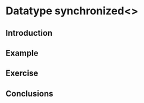 Datatype synchronized<>
=======================

Introduction
------------

Example
-------

Exercise
--------

Conclusions
-----------
